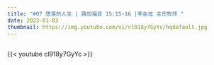 ```yaml
---
title: "#07 堕落的人生 | 路加福音 15:15~16 |李圭炫 主任牧师 "
date: 2023-01-03
thumbnail: https://img.youtube.com/vi/cl918y7GyYc/hqdefault.jpg
---
```


## <!--more-->

{{< youtube cl918y7GyYc >}}
